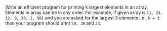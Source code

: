 Write an efficient program for printing k largest elements in an array. Elements in array can be in any order.
For example, if given array is `[1, 23, 12, 9, 30, 2, 50]` and you are asked for the largest 3 elements i.e., `k = 3` then your program should print `50, 30` and `23`.
